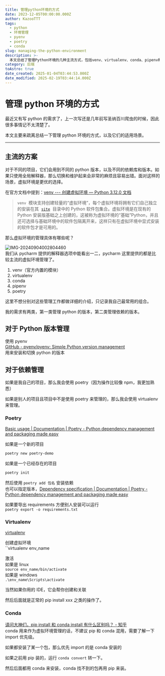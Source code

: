 ```yaml
---
title: 管理python环境的方式
date: 2023-12-05T00:00:00.000Z
author: KazooTTT
tags:
  - python
  - 环境管理
  - pyenv
  - poetry
  - conda
slug: managing-the-python-environment
description: >-
  本文总结了管理Python环境的几种主流方式，包括venv、virtualenv、conda、pipenv和poetry等。虚拟环境能够为不同的项目提供独立的Python版本和依赖库，避免了全局解释器带来的切换和维护问题。文章还介绍了作者个人常用的环境管理工具：pyenv用于Python版本管理，poetry和virtualenv用于依赖管理。此外，还简要说明了conda的使用注意事项，建议避免与pip混用，并了解import优先级。
category: 后端
toAstro: true
date_created: 2025-01-04T03:44:53.000Z
date_modified: 2025-02-19T03:44:14.000Z
---
```


# 管理 python 环境的方式

最近又有写 python 的需求了，上一次写还是几年前写圣纳百川爬虫的时候，因此很多事情记不太清楚了。

本文主要来疏离总结一下管理 python 环境的方式，以及它们的适用场景。

---

## 主流的方案

对于不同的项目，它们会用到不同的 python 版本，以及不同的依赖库和版本。如果只使用全局解释器，那么切换和维护起来会非常的麻烦且容易出错。面对这样的场景，虚拟环境是更优的选择。

在官方文档中提到：[venv --- 创建虚拟环境 — Python 3.12.0 文档](<https://docs.python.org/zh-cn/3/library/venv.html>)

> `venv`  模块支持创建轻量的“虚拟环境”，每个虚拟环境将拥有它们自己独立的安装在其  [`site`](<https://docs.python.org/zh-cn/3/library/site.html#module-site "site: Module responsible for site-specific configuration.">)  目录中的 Python 软件包集合。虚拟环境是在现有的 Python 安装版基础之上创建的，这被称为虚拟环境的“基础”Python，并且还可选择与基础环境中的软件包隔离开来，这样只有在虚拟环境中显式安装的软件包才是可用的。

那么虚拟环境的管理具体有哪些呢？

![IMG-20240904002804460](<https://pictures.kazoottt.top/2024/10/20241017-c3e24ad6634626388f1bd3614efcbc2e.png>)  
我们从 pycharm 提供的解释器选项中能看出一二，pycharm 这里提供的都是比较主流的虚拟环境管理了。

1. venv（官方内置的模块）
2. virtualenv
3. conda
4. pipenv
5. poetry

这里不想分别对这些管理工作都做详细的介绍，只记录我自己最常用的组合。

我的需求有两类，第一类管理 python 的版本，第二类管理依赖的版本。

## 对于 Python 版本管理

使用 pyenv  
[GitHub - pyenv/pyenv: Simple Python version management](<https://github.com/pyenv/pyenv>)  
用来安装和切换 python 的版本

## 对于依赖管理

如果是我自己的项目，那么我会使用 poetry（因为操作比较像 npm，我更加熟悉）

如果是别人的项目且项目中不是使用 poetry 来管理的，那么我会使用 virtualenv 来管理。

### Poetry

[Basic usage | Documentation | Poetry - Python dependency management and packaging made easy](<https://python-poetry.org/docs/basic-usage/>)

如果是一个新的项目

```bash
poetry new poetry-demo
```

如果是一个已经存在的项目

```bash
poetry init
```

然后使用 `poetry add 包名` 安装依赖  
也可以指定版本，[Dependency specification | Documentation | Poetry - Python dependency management and packaging made easy](<https://python-poetry.org/docs/dependency-specification/>)

如果要导出 requirements 方便别人安装可以运行  
`poetry export -o requirements.txt`

### Virtualenv

[virtualenv](<https://virtualenv.pypa.io/en/latest/>)

创建虚拟环境  
``virtualenv env_name

激活  
如果是 linux  
`source env_name/bin/activate`  
如果是 windows  
`.\env_name\Scripts\activate`

当然如果你用的 IDE，它会帮你创建和关联

然后后面就是正常的 pip install xxx 之类的操作了。

### Conda

[请问大神们，pip install 和 conda install 有什么区别吗？ - 知乎](<https://www.zhihu.com/question/395145313/answer/2449421755>)  
conda 用来作为虚拟环境管理的话，不建议 pip 和 conda 混用，需要了解一下 import 优先级。

如果都安装了某一个包，那么优先 import 的是 conda 安装的

如果之前用 pip 装的，运行 `conda convert` 转一下。

然后后面都用 conda 来安装，conda 找不到的包再用 pip 来装。
